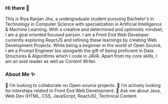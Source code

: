 ### Hi there 👋

This is Riya Ranjan Jha, a undergraduate student pursuing Bachelor's in Technology in Computer Science with specialization in Artificial Intelligence & Machine Learning. With a creative and determined and optimistic mindset, I am a goal oriented focused person. I am a Front End Web Developer currently exploring ReactJS and refining these learnings by creating Web Development Projects. While being a beginner in the world of Open Source, I am a Prompt Engineer too alongwith the gift of being proficient in Data Structures & Algorithms which I code in JAVA. Apart from my core skills, I am an avid reader as well as Content Writer. 

### About Me ✨

👯 I’m looking to collaborate on Open-source projects.
🤝 I’m actively looking for interships related to Front End Web Development.
💬 Ask me about Java, Web Dev (HTML, CSS, JavaScript, ReactJS), Technical Content.




